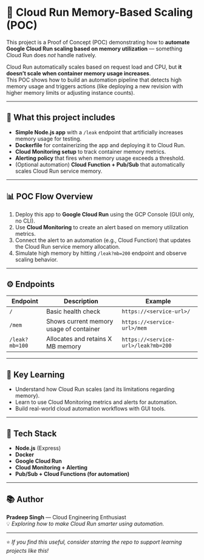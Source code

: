 # 🚀 Cloud Run Memory-Based Scaling (POC)

This project is a Proof of Concept (POC) demonstrating how to **automate Google Cloud Run scaling based on memory utilization** — something Cloud Run does *not* handle natively.

Cloud Run automatically scales based on request load and CPU, but **it doesn’t scale when container memory usage increases**.  
This POC shows how to build an automation pipeline that detects high memory usage and triggers actions (like deploying a new revision with higher memory limits or adjusting instance counts).

---

## 🧩 What this project includes
- **Simple Node.js app** with a `/leak` endpoint that artificially increases memory usage for testing.
- **Dockerfile** for containerizing the app and deploying it to Cloud Run.
- **Cloud Monitoring setup** to track container memory metrics.
- **Alerting policy** that fires when memory usage exceeds a threshold.
- (Optional automation) **Cloud Function + Pub/Sub** that automatically scales Cloud Run service memory.

---

## 📊 POC Flow Overview
1. Deploy this app to **Google Cloud Run** using the GCP Console (GUI only, no CLI).  
2. Use **Cloud Monitoring** to create an alert based on memory utilization metrics.  
3. Connect the alert to an automation (e.g., Cloud Function) that updates the Cloud Run service memory allocation.  
4. Simulate high memory by hitting `/leak?mb=200` endpoint and observe scaling behavior.

---

## ⚙️ Endpoints
| Endpoint | Description | Example |
|-----------|--------------|---------|
| `/` | Basic health check | `https://<service-url>/` |
| `/mem` | Shows current memory usage of container | `https://<service-url>/mem` |
| `/leak?mb=100` | Allocates and retains X MB memory | `https://<service-url>/leak?mb=200` |

---

## 🧠 Key Learning
- Understand how Cloud Run scales (and its limitations regarding memory).
- Learn to use Cloud Monitoring metrics and alerts for automation.
- Build real-world cloud automation workflows with GUI tools.

---

## 🧰 Tech Stack
- **Node.js** (Express)
- **Docker**
- **Google Cloud Run**
- **Cloud Monitoring + Alerting**
- **Pub/Sub + Cloud Functions (for automation)**

---

## 📚 Author
**Pradeep Singh** — Cloud Engineering Enthusiast  
💡 *Exploring how to make Cloud Run smarter using automation.*

---

⭐ *If you find this useful, consider starring the repo to support learning projects like this!*
